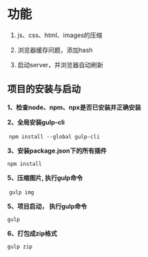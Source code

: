 # 功能

1. js、css、html、images的压缩

2. 浏览器缓存问题，添加hash

3. 启动server，并浏览器自动刷新


## 项目的安装与启动

**1、检查node、npm、npx是否已安装并正确安装**

**2、全局安装gulp-cli**

​	`npm install --global gulp-cli`

**3、安装package.json下的所有插件**
 
 `npm install`

**5、压缩图片, 执行gulp命令**

​	`gulp img`

**5、项目启动， 执行gulp命令**

 `gulp`

​**6、打包成zip格式**

 `gulp zip`

